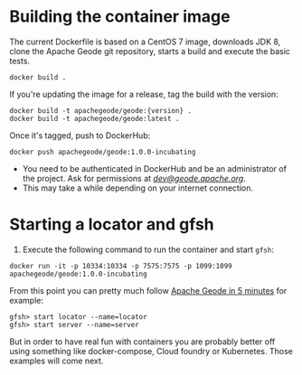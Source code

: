 # Building the container image

The current Dockerfile is based on a CentOS 7 image, downloads JDK 8, clone the Apache Geode git repository, starts a build and execute the basic tests.

```
docker build .
```

If you're updating the image for a release, tag the build with the version:

```
docker build -t apachegeode/geode:{version} .
docker build -t apachegeode/geode:latest .
```

Once it's tagged, push to DockerHub:

```
docker push apachegeode/geode:1.0.0-incubating
```

* You need to be authenticated in DockerHub and be an administrator of the project.  Ask for permissions at *dev@geode.apache.org*.
* This may take a while depending on your internet connection.

# Starting a locator and gfsh

1. Execute the following command to run the container and start `gfsh`:

```
docker run -it -p 10334:10334 -p 7575:7575 -p 1099:1099  apachegeode/geode:1.0.0-incubating
```

From this point you can pretty much follow [Apache Geode in 5 minutes](https://cwiki.apache.org/confluence/display/GEODE/Index#Index-Geodein5minutes) for example:

```
gfsh> start locator --name=locator
gfsh> start server --name=server
```

But in order to have real fun with containers you are probably better off using something like docker-compose, Cloud foundry or Kubernetes. Those examples will come next.
